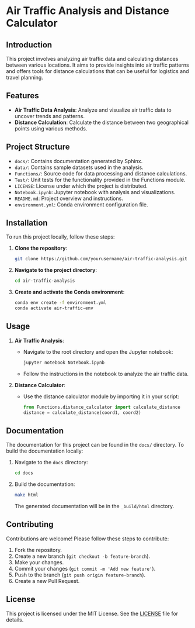 # Air Traffic Analysis and Distance Calculator

## Introduction

This project involves analyzing air traffic data and calculating distances between various locations. It aims to provide insights into air traffic patterns and offers tools for distance calculations that can be useful for logistics and travel planning.

## Features

- **Air Traffic Data Analysis**: Analyze and visualize air traffic data to uncover trends and patterns.
- **Distance Calculation**: Calculate the distance between two geographical points using various methods.

## Project Structure

- `docs/`: Contains documentation generated by Sphinx.
- `data/`: Contains sample datasets used in the analysis.
- `Functions/`: Source code for data processing and distance calculations.
- `Test/`: Unit tests for the functionality provided in the Functions module.
- `LICENSE`: License under which the project is distributed.
- `Notebook.ipynb`: Jupyter notebook with analysis and visualizations.
- `README.md`: Project overview and instructions.
- `environment.yml`: Conda environment configuration file.

## Installation

To run this project locally, follow these steps:

1. **Clone the repository**:
    ```sh
    git clone https://github.com/yourusername/air-traffic-analysis.git
    ```

2. **Navigate to the project directory**:
    ```sh
    cd air-traffic-analysis
    ```

3. **Create and activate the Conda environment**:
    ```sh
    conda env create -f environment.yml
    conda activate air-traffic-env
    ```

## Usage

1. **Air Traffic Analysis**:
    - Navigate to the root directory and open the Jupyter notebook:
        ```sh
        jupyter notebook Notebook.ipynb
        ```
    - Follow the instructions in the notebook to analyze the air traffic data.

2. **Distance Calculator**:
    - Use the distance calculator module by importing it in your script:
        ```python
        from Functions.distance_calculator import calculate_distance
        distance = calculate_distance(coord1, coord2)
        ```

## Documentation

The documentation for this project can be found in the `docs/` directory. To build the documentation locally:

1. Navigate to the `docs` directory:
    ```sh
    cd docs
    ```

2. Build the documentation:
    ```sh
    make html
    ```
   The generated documentation will be in the `_build/html` directory.

## Contributing

Contributions are welcome! Please follow these steps to contribute:

1. Fork the repository.
2. Create a new branch (`git checkout -b feature-branch`).
3. Make your changes.
4. Commit your changes (`git commit -m 'Add new feature'`).
5. Push to the branch (`git push origin feature-branch`).
6. Create a new Pull Request.

## License
This project is licensed under the MIT License. See the [LICENSE](LICENSE) file for details.
